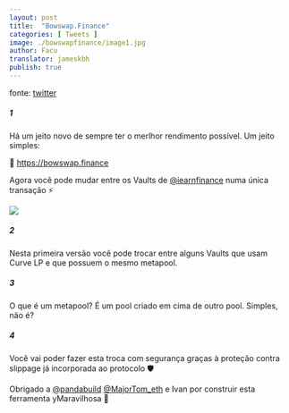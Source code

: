 ```yaml
---
layout: post
title:  "Bowswap.Finance"
categories: [ Tweets ]
image: ./bowswapfinance/image1.jpg
author: Facu
translator: jameskbh
publish: true
---
```


fonte: [twitter](https://twitter.com/fameal/status/1424857239505018880)

##### 1

Há um jeito novo de sempre ter o merlhor rendimento possível. Um jeito simples:

🏹 https://bowswap.finance

Agora você pode mudar entre os Vaults de [@iearnfinance](https://twitter.com/iearnfinance) numa única transação ⚡️

![](image1.jpg)

##### 2

Nesta primeira versão você pode trocar entre alguns Vaults que usam Curve LP e que possuem o mesmo metapool.

##### 3

O que é um metapool? É um pool criado em cima de outro pool. Simples, não é?

##### 4

Você vai poder fazer esta troca com segurança graças à proteção contra slippage já incorporada ao protocolo 🛡️

Obrigado a [@pandabuild](https://twitter.com/pandabuild) [@MajorTom_eth](https://twitter.com/MajorTom_eth) e Ivan por construir esta ferramenta yMaravilhosa 🚀

